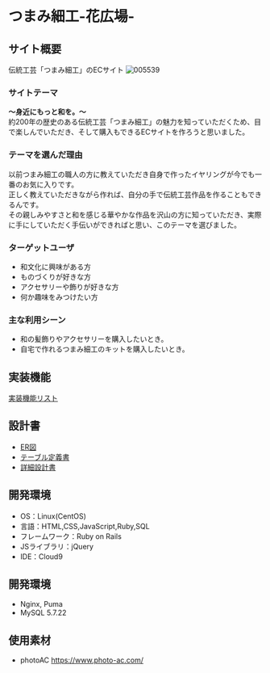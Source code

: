 # つまみ細工-花広場-

## サイト概要
伝統工芸「つまみ細工」のECサイト
![005539](https://user-images.githubusercontent.com/104898012/193464092-40bd5e65-d750-4400-887b-89b494dba17e.png)

### サイトテーマ
__～身近にもっと和を。～__<br>
約200年の歴史のある伝統工芸「つまみ細工」の魅力を知っていただくため、目で楽しんでいただき、そして購入もできるECサイトを作ろうと思いました。


### テーマを選んだ理由
以前つまみ細工の職人の方に教えていただき自身で作ったイヤリングが今でも一番のお気に入りです。<br>
正しく教えていただきながら作れば、自分の手で伝統工芸作品を作ることもできるんです。<br>
その親しみやすさと和を感じる華やかな作品を沢山の方に知っていただき、実際に手にしていただく手伝いができればと思い、このテーマを選びました。

### ターゲットユーザ
- 和文化に興味がある方
- ものづくりが好きな方
- アクセサリーや飾りが好きな方
- 何か趣味をみつけたい方


### 主な利用シーン
- 和の髪飾りやアクセサリーを購入したいとき。
- 自宅で作れるつまみ細工のキットを購入したいとき。

## 実装機能
[実装機能リスト][list]

[list]: https://docs.google.com/spreadsheets/d/1-oPgZIs2n-BgcpRbfvRqX2JsRwInN5UiNiGvxSLKbkc/edit?usp=sharing

## 設計書
- [ER図][ER]
- [テーブル定義書][TABLE]
- [詳細設計書][DETAIL]

[ER]: https://drive.google.com/file/d/1jYqG3HterzZaVjWMK6rskB_B85H854yx/view?usp=sharing
[TABLE]: https://docs.google.com/spreadsheets/d/1BVkkXFKba4IftJlI3ldJV2jrAv3rqDuxAcLn2eWkKFg/edit?usp=sharing
[DETAIL]: https://docs.google.com/spreadsheets/d/1EqV05KIyEu1zQyXfyP1HJpzPbSQOAsNPygbAHMND76E/edit?usp=sharing


## 開発環境
- OS：Linux(CentOS)
- 言語：HTML,CSS,JavaScript,Ruby,SQL
- フレームワーク：Ruby on Rails
- JSライブラリ：jQuery
- IDE：Cloud9

## 開発環境
- Nginx, Puma
- MySQL 5.7.22


## 使用素材
- photoAC https://www.photo-ac.com/
